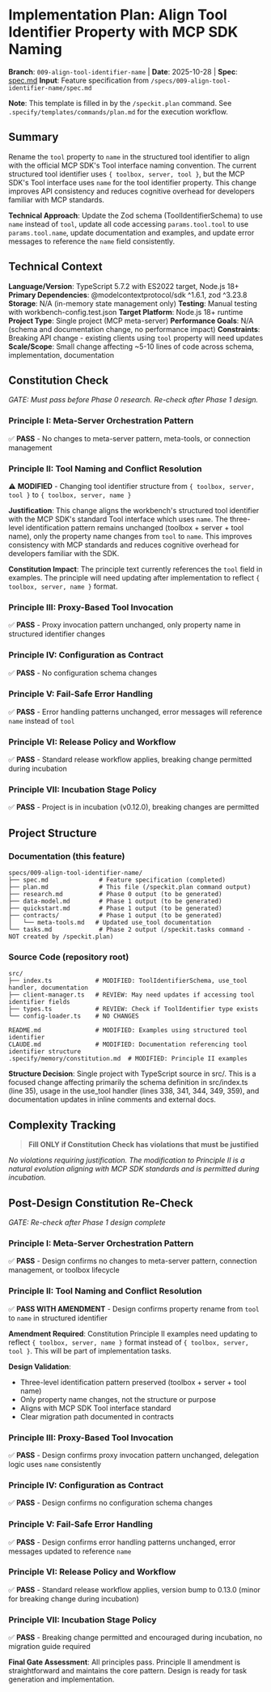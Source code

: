 # Implementation Plan: Align Tool Identifier Property with MCP SDK Naming

**Branch**: `009-align-tool-identifier-name` | **Date**: 2025-10-28 | **Spec**: [spec.md](./spec.md)
**Input**: Feature specification from `/specs/009-align-tool-identifier-name/spec.md`

**Note**: This template is filled in by the `/speckit.plan` command. See `.specify/templates/commands/plan.md` for the execution workflow.

## Summary

Rename the `tool` property to `name` in the structured tool identifier to align with the official MCP SDK's Tool interface naming convention. The current structured tool identifier uses `{ toolbox, server, tool }`, but the MCP SDK's Tool interface uses `name` for the tool identifier property. This change improves API consistency and reduces cognitive overhead for developers familiar with MCP standards.

**Technical Approach**: Update the Zod schema (ToolIdentifierSchema) to use `name` instead of `tool`, update all code accessing `params.tool.tool` to use `params.tool.name`, update documentation and examples, and update error messages to reference the `name` field consistently.

## Technical Context

**Language/Version**: TypeScript 5.7.2 with ES2022 target, Node.js 18+
**Primary Dependencies**: @modelcontextprotocol/sdk ^1.6.1, zod ^3.23.8
**Storage**: N/A (in-memory state management only)
**Testing**: Manual testing with workbench-config.test.json
**Target Platform**: Node.js 18+ runtime
**Project Type**: Single project (MCP meta-server)
**Performance Goals**: N/A (schema and documentation change, no performance impact)
**Constraints**: Breaking API change - existing clients using `tool` property will need updates
**Scale/Scope**: Small change affecting ~5-10 lines of code across schema, implementation, documentation

## Constitution Check

*GATE: Must pass before Phase 0 research. Re-check after Phase 1 design.*

### Principle I: Meta-Server Orchestration Pattern
✅ **PASS** - No changes to meta-server pattern, meta-tools, or connection management

### Principle II: Tool Naming and Conflict Resolution
⚠️ **MODIFIED** - Changing tool identifier structure from `{ toolbox, server, tool }` to `{ toolbox, server, name }`

**Justification**: This change aligns the workbench's structured tool identifier with the MCP SDK's standard Tool interface which uses `name`. The three-level identification pattern remains unchanged (toolbox + server + tool name), only the property name changes from `tool` to `name`. This improves consistency with MCP standards and reduces cognitive overhead for developers familiar with the SDK.

**Constitution Impact**: The principle text currently references the `tool` field in examples. The principle will need updating after implementation to reflect `{ toolbox, server, name }` format.

### Principle III: Proxy-Based Tool Invocation
✅ **PASS** - Proxy invocation pattern unchanged, only property name in structured identifier changes

### Principle IV: Configuration as Contract
✅ **PASS** - No configuration schema changes

### Principle V: Fail-Safe Error Handling
✅ **PASS** - Error handling patterns unchanged, error messages will reference `name` instead of `tool`

### Principle VI: Release Policy and Workflow
✅ **PASS** - Standard release workflow applies, breaking change permitted during incubation

### Principle VII: Incubation Stage Policy
✅ **PASS** - Project is in incubation (v0.12.0), breaking changes are permitted

## Project Structure

### Documentation (this feature)

```text
specs/009-align-tool-identifier-name/
├── spec.md              # Feature specification (completed)
├── plan.md              # This file (/speckit.plan command output)
├── research.md          # Phase 0 output (to be generated)
├── data-model.md        # Phase 1 output (to be generated)
├── quickstart.md        # Phase 1 output (to be generated)
├── contracts/           # Phase 1 output (to be generated)
│   └── meta-tools.md   # Updated use_tool documentation
└── tasks.md             # Phase 2 output (/speckit.tasks command - NOT created by /speckit.plan)
```

### Source Code (repository root)

```text
src/
├── index.ts            # MODIFIED: ToolIdentifierSchema, use_tool handler, documentation
├── client-manager.ts   # REVIEW: May need updates if accessing tool identifier fields
├── types.ts            # REVIEW: Check if ToolIdentifier type exists
└── config-loader.ts    # NO CHANGES

README.md               # MODIFIED: Examples using structured tool identifier
CLAUDE.md               # MODIFIED: Documentation referencing tool identifier structure
.specify/memory/constitution.md  # MODIFIED: Principle II examples
```

**Structure Decision**: Single project with TypeScript source in src/. This is a focused change affecting primarily the schema definition in src/index.ts (line 35), usage in the use_tool handler (lines 338, 341, 344, 349, 359), and documentation updates in inline comments and external docs.

## Complexity Tracking

> **Fill ONLY if Constitution Check has violations that must be justified**

*No violations requiring justification. The modification to Principle II is a natural evolution aligning with MCP SDK standards and is permitted during incubation.*

## Post-Design Constitution Re-Check

*GATE: Re-check after Phase 1 design complete*

### Principle I: Meta-Server Orchestration Pattern
✅ **PASS** - Design confirms no changes to meta-server pattern, connection management, or toolbox lifecycle

### Principle II: Tool Naming and Conflict Resolution
✅ **PASS WITH AMENDMENT** - Design confirms property rename from `tool` to `name` in structured identifier

**Amendment Required**: Constitution Principle II examples need updating to reflect `{ toolbox, server, name }` format instead of `{ toolbox, server, tool }`. This will be part of implementation tasks.

**Design Validation**:
- Three-level identification pattern preserved (toolbox + server + tool name)
- Only property name changes, not the structure or purpose
- Aligns with MCP SDK Tool interface standard
- Clear migration path documented in contracts

### Principle III: Proxy-Based Tool Invocation
✅ **PASS** - Design confirms proxy invocation pattern unchanged, delegation logic uses `name` consistently

### Principle IV: Configuration as Contract
✅ **PASS** - Design confirms no configuration schema changes

### Principle V: Fail-Safe Error Handling
✅ **PASS** - Design confirms error handling patterns unchanged, error messages updated to reference `name`

### Principle VI: Release Policy and Workflow
✅ **PASS** - Standard release workflow applies, version bump to 0.13.0 (minor for breaking change during incubation)

### Principle VII: Incubation Stage Policy
✅ **PASS** - Breaking change permitted and encouraged during incubation, no migration guide required

**Final Gate Assessment**: All principles pass. Principle II amendment is straightforward and maintains the core pattern. Design is ready for task generation and implementation.
